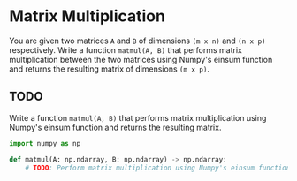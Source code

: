 # Matrix Multiplication

You are given two matrices `A` and `B` of dimensions `(m x n)` and `(n x p)` respectively. Write a function `matmul(A, B)` that performs matrix multiplication between the two matrices using Numpy's einsum function and returns the resulting matrix of dimensions `(m x p)`.

## TODO

Write a function `matmul(A, B)` that performs matrix multiplication using Numpy's einsum function and returns the resulting matrix.

```python
import numpy as np

def matmul(A: np.ndarray, B: np.ndarray) -> np.ndarray:
    # TODO: Perform matrix multiplication using Numpy's einsum function and return the resulting matrix.
```
